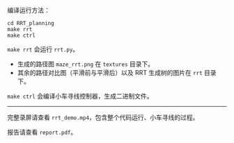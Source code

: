 编译运行方法：

```shell
cd RRT_planning
make rrt
make ctrl
```

`make rrt` 会运行 `rrt.py`。

- 生成的路径图 `maze_rrt.png` 在 `textures` 目录下。
- 其余的路径对比图（平滑前与平滑后）以及 RRT 生成树的图片在 `rrt` 目录下。

`make ctrl` 会编译小车寻线控制器，生成二进制文件。

---

完整录屏请查看 `rrt_demo.mp4`，包含整个代码运行、小车寻线的过程。

报告请查看 `report.pdf`。
